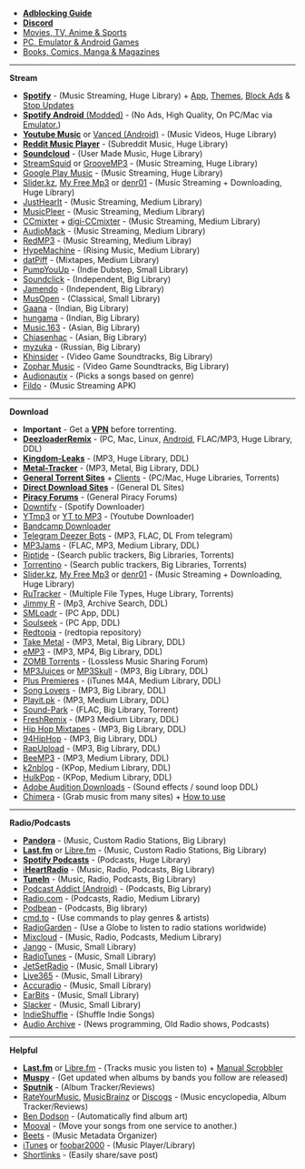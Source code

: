 * [**Adblocking Guide**](https://github.com/freemediaheckyeah/streaming/wiki/Adblockers) 
* **[Discord](https://discord.gg/vgnaeka)**
* [Movies, TV, Anime & Sports](https://www.reddit.com/r/FREEMEDIAHECKYEAH/wiki/index/movies-tv-anime-sports#wiki)
* [PC, Emulator & Android Games](https://redd.it/dhcmkw)
* [Books, Comics, Manga & Magazines](https://redd.it/cveubp)

***

**Stream**

* [**Spotify**](https://tinyurl.com/pwrdtpz) - (Music Streaming, Huge Library) + [App](https://tinyurl.com/y2muobwc), [Themes](https://tinyurl.com/toyfw7z), [Block Ads](https://tinyurl.com/spk9tdq) & [Stop Updates](https://redd.it/dmy571)
* [**Spotify Android** (Modded)](https://redd.it/d0zair) - (No Ads, High Quality, On PC/Mac via [Emulator.](https://tinyurl.com/pf7ahx8))
* [**Youtube Music**](https://tinyurl.com/qa2eg8d) or [Vanced (Android)](https://tinyurl.com/ya86n837) - (Music Videos, Huge Library) 
* [**Reddit Music Player**](https://tinyurl.com/y667vgmd) - (Subreddit Music, Huge Library)
* [**Soundcloud**](https://tinyurl.com/b7h9nfb) - (User Made Music, Huge Library) 
* [StreamSquid](https://tinyurl.com/y2zujlmp) or [GrooveMP3](https://tinyurl.com/hrsfbs5) - (Music Streaming, Huge Library)
* [Google Play Music](https://tinyurl.com/6n7dhhv) - (Music Streaming, Huge Library)
* [Slider.kz](https://tinyurl.com/yygmtore), [My Free Mp3](https://tinyurl.com/y89om7wl) or [denr01](https://tinyurl.com/yy3lxw57) - (Music Streaming + Downloading, Huge Library) 
* [JustHearIt](https://tinyurl.com/yyacuvhx) - (Music Streaming, Medium Library)
* [MusicPleer](https://tinyurl.com/y274w47p) - (Music Streaming, Medium Library)
* [CCmixter](https://tinyurl.com/zvc2v) + [digi-CCmixter](https://tinyurl.com/z7mr8n4) - (Music Streaming, Medium Library)
* [AudioMack](https://tinyurl.com/n2qpwo6) - (Music Streaming, Medium Library)
* [RedMP3](https://tinyurl.com/yy6684zq) - (Music Streaming, Medium Libray)
* [HypeMachine](https://tinyurl.com/yddwszob) - (Rising Music, Medium Library)
* [datPiff](https://tinyurl.com/yc2kdqrv) - (Mixtapes, Medium Library)
* [PumpYouUp](https://tinyurl.com/yxv96f35) - (Indie Dubstep, Small Library)
* [Soundclick](https://tinyurl.com/y5svmh6o) - (Independent, Big Library)
* [Jamendo](https://tinyurl.com/hvwfynu) - (Independent, Big Library)
* [MusOpen](https://tinyurl.com/ns38edg) - (Classical, Small Library)
* [Gaana](https://tinyurl.com/yaknpkjq) - (Indian, Big Library)
* [hungama](https://tinyurl.com/y5arqz3c) - (Indian, Big Library)
* [Music.163](https://bit.ly/2woyzEO) - (Asian, Big Library)
* [Chiasenhac](https://tinyurl.com/yy5b5zgd) - (Asian, Big Library)
* [myzuka](https://tinyurl.com/y29u83uj) - (Russian, Big Library)
* [Khinsider](https://tinyurl.com/y977p8j4) - (Video Game Soundtracks, Big Library)
* [Zophar Music](https://tinyurl.com/v5txacn) - (Video Game Soundtracks, Big Library)
* [Audionautix](https://tinyurl.com/y2kk9a35) - (Picks a songs based on genre)
* [Fildo](https://tinyurl.com/tcouc6t) - (Music Streaming APK)

***

**Download**

* **Important** - Get a [**VPN**](https://github.com/freemediaheckyeah/streaming/wiki/VPNS) before torrenting. 
* [**DeezloaderRemix**](https://tinyurl.com/y4ehjenm) - (PC, Mac, Linux, [Android](https://tinyurl.com/y496866a), FLAC/MP3, Huge Library, DDL)
* [**Kingdom-Leaks**](https://tinyurl.com/y5725sqg) - (MP3, Huge Library, DDL)
* [**Metal-Tracker**](https://tinyurl.com/y4x9g85r) - (MP3, Metal, Big Library, DDL)
* [**General Torrent Sites**](https://tinyurl.com/vbshno8) + [Clients](https://tinyurl.com/txregtr) - (PC/Mac, Huge Libraries, Torrents)
* [**Direct Download Sites**](https://tinyurl.com/t3vct42) - (General DL Sites)
* [**Piracy Forums**](https://tinyurl.com/vn53xqm) -  (General Piracy Forums)
* [Downtify](https://tinyurl.com/wmpkkh6) - (Spotify Downloader) 
* [YTmp3](https://tinyurl.com/vwasuvc) or [YT to MP3](https://tinyurl.com/y3ozslk7) - (Youtube Downloader)
* [Bandcamp Downloader](https://tinyurl.com/u2ycxmr)
* [Telegram Deezer Bots](https://tinyurl.com/wd58btc) - (MP3, FLAC, DL From telegram)
* [MP3Jams](https://tinyurl.com/y5ypuujn) - (FLAC, MP3, Medium Library, DDL)
* [Riptide](https://tinyurl.com/y2yfmfom) - (Search public trackers, Big Libraries, Torrents)
* [Torrentino](https://tinyurl.com/yythwmt3) - (Search public trackers, Big Libraries, Torrents)
* [Slider.kz](https://tinyurl.com/yygmtore), [My Free Mp3](https://tinyurl.com/y89om7wl) or [denr01](https://tinyurl.com/yy3lxw57) - (Music Streaming + Downloading, Huge Library) 
* [RuTracker](https://tinyurl.com/yzl2n8s) - (Multiple File Types, Huge Library, Torrents)
* [Jimmy R](https://tinyurl.com/3s8b3b) - (Mp3, Archive Search, DDL)
* [SMLoadr](https://tinyurl.com/yy7h9tdd) - (PC App, DDL)
* [Soulseek](https://tinyurl.com/cubmtne) - (PC App, DDL)
* [Redtopia](https://tinyurl.com/ws47ogf) - (redtopia repository)
* [Take Metal](https://tinyurl.com/y6txa9d2) - (MP3, Metal, Big Library, DDL)
* [eMP3](https://tinyurl.com/y6ctlhrl) - (MP3, MP4, Big Library, DDL)
* [ZOMB Torrents](https://tinyurl.com/5gua5k) - (Lossless Music Sharing Forum)
* [MP3Juices](https://tinyurl.com/yyhemsjk) or [MP3Skull](https://tinyurl.com/y5r3e4xk) - (MP3, Big Library, DDL)
* [Plus Premieres](https://tinyurl.com/y3g8dewf) - (iTunes M4A, Medium Library, DDL)
* [Song Lovers](https://tinyurl.com/y3lo62yc) - (MP3, Big Library, DDL)
* [Playit.pk](https://tinyurl.com/stfpeuh) - (MP3, Medium Library, DDL)
* [Sound-Park](https://tinyurl.com/y676tq7k) - (FLAC, Big Library, Torrent)
* [FreshRemix](https://tinyurl.com/yahosk62) - (MP3 Medium Library, DDL)
* [Hip Hop Mixtapes](https://tinyurl.com/y4znz45t) - (MP3, Big Library, DDL)
* [94HipHop](https://tinyurl.com/y4yu5udz) - (MP3, Big Library, DDL)
* [RapUpload](https://tinyurl.com/y2ap6swu) - (MP3, Big Library, DDL)
* [BeeMP3](https://tinyurl.com/ldmpr6g) - (MP3, Medium Library, DDL)
* [k2nblog](https://tinyurl.com/qp72x8z) - (KPop, Medium Library, DDL)
* [HulkPop](https://tinyurl.com/ugxqocz) - (KPop, Medium Library, DDL)
* [Adobe Audition Downloads](https://tinyurl.com/ro9zmtd) - (Sound effects / sound loop DDL)
* [Chimera](https://tinyurl.com/yy9urcsq) - (Grab music from many sites) + [How to use](https://youtu.be/5y8rtsLw7Rc)

***

**Radio/Podcasts**

* [**Pandora**](https://tinyurl.com/ydqahwd) - (Music, Custom Radio Stations, Big Library)
* [**Last.fm**](https://tinyurl.com/y4w45hof) or [Libre.fm](https://tinyurl.com/y5nca7qz) - (Music, Custom Radio Stations, Big Library)
* [**Spotify Podcasts**](https://tinyurl.com/y4kewb7d) - (Podcasts, Huge Library)
* [i**HeartRadio**](https://tinyurl.com/zfk6w8k) - (Music, Radio, Podcasts, Big Library)
* [**TuneIn**](https://tinyurl.com/yd7azvt7) - (Music, Radio, Podcasts, Big Library)
* [Podcast Addict (Android)](https://tinyurl.com/ohzz456) - (Podcasts, Big Library)
* [Radio.com](https://tinyurl.com/y3pedg3r) - (Podcasts, Radio, Medium Library)
* [Podbean](https://tinyurl.com/cgb5ak) - (Podcasts, Big library)
* [cmd.to](https://tinyurl.com/y2k6vsjr) - (Use commands to play genres & artists)
* [RadioGarden](https://tinyurl.com/y47799x5) - (Use a Globe to listen to radio stations worldwide)
* [Mixcloud](https://tinyurl.com/ndaz8a4) - (Music, Radio, Podcasts, Medium Library)
* [Jango](https://tinyurl.com/28qtlh4) - (Music, Small Library)
* [RadioTunes](https://tinyurl.com/y5lplkba) - (Music, Small Library)
* [JetSetRadio](https://tinyurl.com/y2blehem) - (Music, Small Library)
* [Live365](https://tinyurl.com/y53nwfmd) - (Music, Small Library)
* [Accuradio](https://tinyurl.com/yd5ororb) - (Music, Small Library)
* [EarBits](https://tinyurl.com/y4z5aapt) - (Music, Small Library)
* [Slacker](https://tinyurl.com/djtoj6) - (Music, Small Library)
* [IndieShuffle](https://tinyurl.com/yynorjw7) - (Shuffle Indie Songs)
* [Audio Archive](https://tinyurl.com/y5qdkpeu) - (News programming, Old Radio shows, Podcasts)

***

**Helpful**

* [**Last.fm**](https://tinyurl.com/y4w45hof) or [Libre.fm](https://tinyurl.com/y5nca7qz) - (Tracks music you listen to) + [Manual Scrobbler](https://tinyurl.com/y5ltluqy)
* [**Muspy**](https://tinyurl.com/9u24kua) - (Get updated when albums by bands you follow are released)
* [**Sputnik**](https://tinyurl.com/y4s2jj6n) - (Album Tracker/Reviews)
* [RateYourMusic](https://tinyurl.com/pyfrmb5), [MusicBrainz](https://tinyurl.com/oeoo2d7) or [Discogs](https://tinyurl.com/y8m4o562) - (Music encyclopedia, Album Tracker/Reviews)
* [Ben Dodson](https://tinyurl.com/zf2qmlr) - (Automatically find album art)
* [Mooval](https://tinyurl.com/y4kbfpag) - (Move your songs from one service to another.)
* [Beets](https://tinyurl.com/ho3mz7z) - (Music Metadata Organizer)
* [iTunes](https://tinyurl.com/cmgnnzt) or [foobar2000](https://tinyurl.com/l7lz78d) - (Music Player/Library)
* [Shortlinks](https://github.com/freemediaheckyeah/Music/wiki/Shortlinks) - (Easily share/save post)
